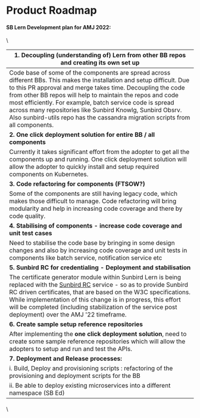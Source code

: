 # Product Roadmap

#### SB Lern Development plan for AMJ 2022:



\


| **1. Decoupling (understanding of) Lern from other BB repos and creating its own set up**                                                                                                                                                                                                                                                                                                                                                                      |
| -------------------------------------------------------------------------------------------------------------------------------------------------------------------------------------------------------------------------------------------------------------------------------------------------------------------------------------------------------------------------------------------------------------------------------------------------------------- |
| Code base of some of the components are spread across different BBs. This makes the installation and setup difficult. Due to this PR approval and merge takes time. Decoupling the code from other BB repos will help to maintain the repos and code most efficiently. For example, batch service code is spread across many repositories like Sunbird Knowlg, Sunbird Obsrv. Also sunbird-utils repo has the cassandra migration scripts from all components. |
| **2. One click deployment solution for entire BB / all components**                                                                                                                                                                                                                                                                                                                                                                                            |
| Currently it takes significant effort from the adopter to get all the components up and running. One click deployment solution will allow the adopter to quickly install and setup required components on Kubernetes.                                                                                                                                                                                                                                          |
| **3. Code refactoring for components (FTSOW?)**                                                                                                                                                                                                                                                                                                                                                                                                                |
| Some of the components are still having legacy code, which makes those difficult to manage. Code refactoring will bring modularity and help in increasing code coverage and there by code quality.                                                                                                                                                                                                                                                             |
| **4. Stabilising of components - increase code coverage and unit test cases**                                                                                                                                                                                                                                                                                                                                                                                  |
| Need to stabilise the code base by bringing in some design changes and also by increasing code coverage and unit tests in components like batch service, notification service etc                                                                                                                                                                                                                                                                              |
| **5. Sunbird RC for credentialing - Deployment and stabilisation**                                                                                                                                                                                                                                                                                                                                                                                             |
| The certificate generator module within Sunbird Lern is being replaced with the [Sunbird RC](https://docs.sunbirdrc.dev) service - so as to provide Sunbird RC driven certificates, that are based on the W3C specifications. While implementation of this change is in progress, this effort will be completed (including stabilization of the service post deployment) over the AMJ '22 timeframe.                                                           |
| **6. Create sample setup reference repositories**                                                                                                                                                                                                                                                                                                                                                                                                              |
| After implementing the **one click deployment solution**, need to create some sample reference repositories which will allow the adopters to setup and run and test the APIs.                                                                                                                                                                                                                                                                                  |
| **7. Deployment and Release processes:**                                                                                                                                                                                                                                                                                                                                                                                                                       |
| i. Build, Deploy and provisioning scripts : refactoring of the provisioning and deployment scripts for the BB                                                                                                                                                                                                                                                                                                                                                  |
| ii. Be able to deploy existing microservices into a different namespace (SB Ed)                                                                                                                                                                                                                                                                                                                                                                                |

####

\
